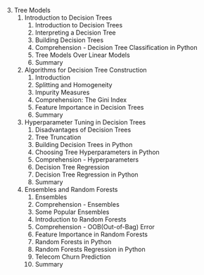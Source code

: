 3. Tree Models
    1. Introduction to Decision Trees
        1. Introduction to Decision Trees
        2. Interpreting a Decision Tree
        3. Building Decision Trees
        4. Comprehension - Decision Tree Classification in Python
        5. Tree Models Over Linear Models
        6. Summary
    2. Algorithms for Decision Tree Construction
        1. Introduction
        2. Splitting and Homogeneity
        3. Impurity Measures
        4. Comprehension: The Gini Index
        5. Feature Importance in Decision Trees
        6. Summary
    3. Hyperparameter Tuning in Decision Trees
        1. Disadvantages of Decision Trees
        2. Tree Truncation
        3. Building Decision Trees in Python
        4. Choosing Tree Hyperparameters in Python
        5. Comprehension - Hyperparameters
        6. Decision Tree Regression
        7. Decision Tree Regression in Python
        8. Summary
    4. Ensembles and Random Forests
        1. Ensembles
        2. Comprehension - Ensembles
        3. Some Popular Ensembles
        4. Introduction to Random Forests
        5. Comprehension - OOB(Out-of-Bag) Error
        6. Feature Importance in Random Forests
        7. Random Forests in Python
        8. Random Forests Regression in Python
        9. Telecom Churn Prediction
        10. Summary